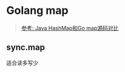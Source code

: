 # Golang map 

> [参考: Java HashMap和Go map源码对比](https://juejin.im/post/5c020b145188250e8601f2a2)  

## sync.map 
适合读多写少
